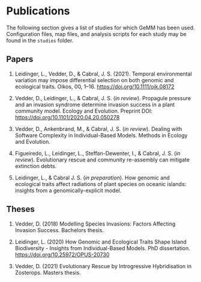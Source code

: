 # Publications

The following section gives a list of studies for which GeMM has been used. Configuration
files, map files, and analysis scripts for each study may be found in the `studies` folder.


## Papers

1. Leidinger, L., Vedder, D., & Cabral, J. S. (2021). Temporal environmental variation may 
   impose differential selection on both genomic and ecological traits. Oikos, 00, 1–16. 
   https://doi.org/10.1111/oik.08172
   
2. Vedder, D., Leidinger, L., & Cabral, J. S. (*in review*). Propagule pressure and an 
   invasion syndrome determine invasion success in a plant community model. Ecology and 
   Evolution. Preprint DOI: https://doi.org/10.1101/2020.04.20.050278
   
3. Vedder, D., Ankenbrand, M., & Cabral, J. S. (*in review*). Dealing with Software Complexity 
   in Individual-Based Models. Methods in Ecology and Evolution.
   
4. Figueiredo, L., Leidinger, L., Steffan-Dewenter, I., & Cabral, J. S. (*in review*). 
   Evolutionary rescue and community re-assembly can mitigate extinction debts.

5. Leidinger, L., & Cabral J. S. (*in preparation*). How genomic and ecological 
   traits affect radiations of plant species on oceanic islands: insights from a 
   genomically-explicit model.


## Theses

1. Vedder, D. (2018) Modelling Species Invasions: Factors Affecting Invasion Success.
   Bachelors thesis.
   
2. Leidinger, L. (2020) How Genomic and Ecological Traits Shape Island Biodiversity - Insights
   from Individual-Based Models. PhD dissertation. https://doi.org/10.25972/OPUS-20730

3. Vedder, D. (2021) Evolutionary Rescue by Introgressive Hybridisation in Zosterops.
   Masters thesis.
